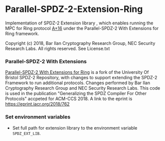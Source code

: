 # Parallel-SPDZ-2-Extension-Ring

Implementation of SPDZ-2 Extension library , which enables running the MPC for Ring protocol [A+16](https://eprint.iacr.org/2016/768.pdf) under the Parallel-SPDZ-2 With Extensions for Ring framework.

Copyright (c) 2018, Bar Ilan Cryptography Research Group, NEC  Security Research Labs. All rights reserved.
See License.txt

### Parallel-SPDZ-2 With Extensions

[Parallel-SPDZ-2 With Extensions for Ring](https://github.com/nec-mpc/Parallel-SPDZ-2) is a fork of the University Of Bristol SPDZ-2 Repository, with changes to support extending the SPDZ-2 Framework to run additional protocols. Changes performed by Bar Ilan Cryptography Research Group and NEC Security Research Labs. This code is used in the publication "Generalizing the SPDZ Compiler For Other Protocols" accpeted for ACM-CCS 2018. A link to the eprint is https://eprint.iacr.org/2018/762

### Set environment variables
- Set full path for extension library to the environment variable `SPDZ_EXT_LIB`.
